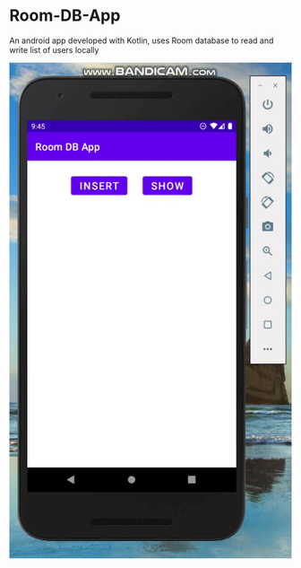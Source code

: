 # Room-DB-App
An android app developed with Kotlin, uses Room database to read and write list of users locally

![](Images/Task6_21-9.gif)
